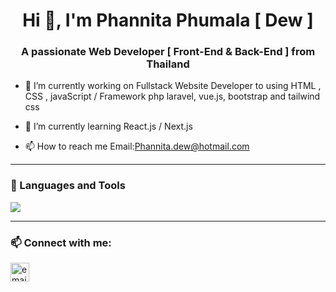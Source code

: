 <h1 align="center">Hi 👋, I'm Phannita Phumala [ Dew ]</h1>
<h3 align="center">A passionate Web Developer [ Front-End & Back-End ] from Thailand </h3>

- 🔭 I’m currently working on Fullstack Website Developer to using HTML , CSS , javaScript / Framework php laravel, vue.js, bootstrap and tailwind css

- 🌱 I’m currently learning React.js / Next.js

- 📫 How to reach me Email:Phannita.dew@hotmail.com

---

### 🧰 Languages and Tools
<p align="left">
  <img src="https://skillicons.dev/icons?i=js,react,nextjs,nodejs,laravel,php,mysql,tailwind,bootstrap,html,css,figma,git" />
</p>

---

### 📫 Connect with me:
<p align="left">
<!--   <a href="https://linkedin.com/in/USERNAME" target="blank"><img align="center" src="https://cdn-icons-png.flaticon.com/512/174/174857.png" alt="linkedin" height="30" width="30" /></a> -->
<!--   <a href="https://twitter.com/USERNAME" target="blank"><img align="center" src="https://cdn-icons-png.flaticon.com/512/733/733579.png" alt="twitter" height="30" width="30" /></a> -->
  <a href="mailto:phannita.dew@hotmail.com"><img align="center" src="https://cdn-icons-png.flaticon.com/512/732/732200.png" alt="email" height="30" width="30" /></a>
</p>
